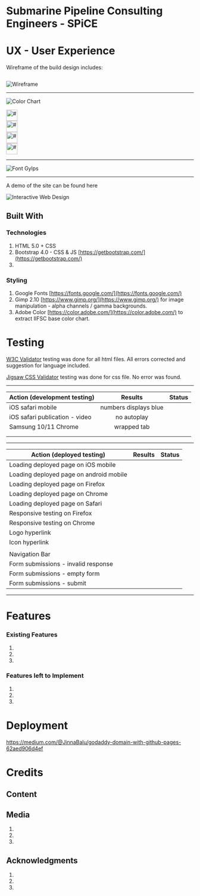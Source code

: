 # Submarine Pipeline Consulting Engineers - SPiCE



# UX - User Experience

Wireframe of the build design includes:
```

```

![Wireframe]()

<hr>

![Color Chart]()
<br>



<img src="#" alt="#" width="30px"> <br>
<img src="#" alt="#" width="30px"> <br>
<img src="#" alt="#" width="30px"> <br>
<img src="#" alt="#" width="30px"> <br>

<hr>

![Font Gylps]()<br>

<hr>

A demo of the site can be found here

![Interactive Web Design]()


## Built With 
### Technologies
1. HTML 5.0 + CSS
2. Bootstrap 4.0 - CSS & JS [https://getbootstrap.com/](https://getbootstrap.com/)
3. 

### Styling
1. Google Fonts [https://fonts.google.com/](https://fonts.google.com/)
2. Gimp 2.10 [https://www.gimp.org/](https://www.gimp.org/) for image manipulation - alpha channels / gamma backgrounds.
3. Adobe Color [https://color.adobe.com/](https://color.adobe.com/) to extract IIFSC base color chart.


# Testing

[W3C Validator](https://validator.w3.org/) testing was done for all html files. All errors corrected and suggestion for language included. 

[Jigsaw CSS Validator](https://jigsaw.w3.org/css-validator/) testing was done for css file. No error was found.

<hr>

| Action (development testing)             | Results              | Status  |
| -----------------------------------------|:--------------------:|---------|
| iOS safari mobile                        | numbers displays blue|         |
| iOS safari publication - video           | no autoplay          |         |
| Samsung 10/11 Chrome                     | wrapped tab          |         |                 
|                                          |                      |         |
|                                          |                      |         |

<hr>

| Action (deployed testing)                | Results          | Status   |
| -----------------------------------------|:----------------:|----------|
| Loading deployed page on iOS mobile      |                  |          |
| Loading deployed page on android mobile  |                  |          |
| Loading deployed page on Firefox         |                  |          |
| Loading deployed page on Chrome          |                  |          |
| Loading deployed page on Safari          |                  |          |
| Responsive testing on Firefox            |                  |          |
| Responsive testing on Chrome             |                  |          |
| Logo hyperlink                           |                  |          |
| Icon hyperlink                           |                  |          |
|                                          |                  |          |
| Navigation Bar                           |                  |          |
| Form submissions - invalid response      |                  |          |
| Form submissions - empty form            |                  |          |
| Form submissions - submit                |                  |          |

<hr>

# Features
### Existing Features
1. 
2. 
3. 

### Features left to Implement
1. 
2. 
3. 


# Deployment
https://medium.com/@JinnaBalu/godaddy-domain-with-github-pages-62aed906d4ef

# Credits


## Content

## Media
1. 
2. 
3. 

## Acknowledgments
1.
2.
3.